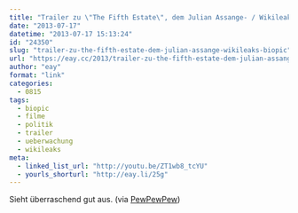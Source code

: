 ```yaml
---
title: "Trailer zu \"The Fifth Estate\", dem Julian Assange- / Wikileaks-Biopic"
date: "2013-07-17"
datetime: "2013-07-17 15:13:24"
id: "24350"
slug: "trailer-zu-the-fifth-estate-dem-julian-assange-wikileaks-biopic"
url: "https://eay.cc/2013/trailer-zu-the-fifth-estate-dem-julian-assange-wikileaks-biopic/"
author: "eay"
format: "link"
categories:
  - 0815
tags:
  - biopic
  - filme
  - politik
  - trailer
  - ueberwachung
  - wikileaks
meta:
  - linked_list_url: "http://youtu.be/ZT1wb8_tcYU"
  - yourls_shorturl: "http://eay.li/25g"
---
```


Sieht überraschend gut aus. (via [PewPewPew](http://www.pewpewpew.de/2013/07/17/trailer-zum-julian-assange-wikileaks-biopic-the-fifth-estate/))
